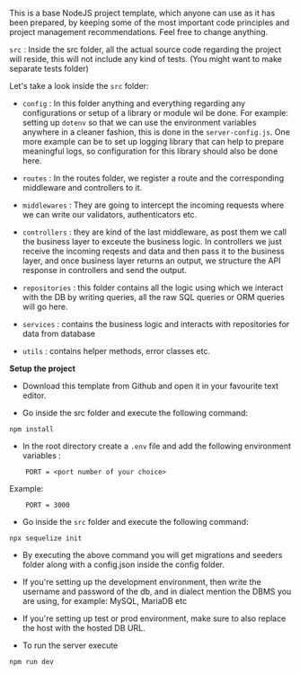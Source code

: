 This is a base NodeJS project template, which anyone can use as it has been prepared, by keeping some of the most important code principles and project management recommendations. Feel free to change anything.

`src` : Inside the src folder, all the actual source code regarding the project will reside, this will not include any kind of tests. (You might want to make separate tests folder)

Let's take a look inside the `src` folder: 

- `config` : In this folder anything and everything regarding any configurations or setup of a library or module wil be done. For example: setting up `dotenv` so that we can use the environment variables anywhere in a cleaner fashion, this is done in the `server-config.js`. One more example can be to set up logging library that can help to prepare meaningful logs, so configuration for this library should also be done here.

- `routes` : In the routes folder, we register a route and the corresponding middleware and controllers to it.

- `middlewares` : They are going to intercept the incoming requests where we can write our validators, authenticators etc.

- `controllers` : they are kind of the last middleware, as post them we call the business layer to exceute the business logic. In controllers we just receive the incoming reqests and data and then pass it to the business layer, and once business layer returns an output, we structure the API response in controllers and send the output.

- `repositories` : this folder contains all the logic using which we interact with the DB by writing queries, all the raw SQL queries or ORM queries will go here.

- `services` : contains the business logic and interacts with repositories for data from database

- `utils` : contains helper methods, error classes etc.

**Setup the project**

- Download this template from Github and open it in your favourite text editor.

- Go inside the src folder and execute the following command:

```
npm install 
```

- In the root directory create a `.env` file and add the following environment variables :

```
    PORT = <port number of your choice>
```

Example:

```
    PORT = 3000
```

- Go inside the `src` folder and execute the following command:

```
npx sequelize init
```

- By executing the above command you will get migrations and seeders folder along with a config.json inside the config folder.

- If you're setting up the development environment, then write the username and password of the db, and in dialect mention the DBMS you are using, for example: MySQL, MariaDB etc

- If you're setting up test or prod environment, make sure to also replace the host with the hosted DB URL.

- To run the server execute

```
npm run dev
```